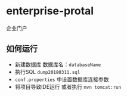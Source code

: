# enterprise-protal

企业门户

## 如何运行
- 新建数据库 数据库名：`databaseName`
- 执行SQL `dump20180311.sql`
- `conf.properties` 中设置数据库连接参数
- 将项目导致IDE运行 或者执行 `mvn tomcat:run`

